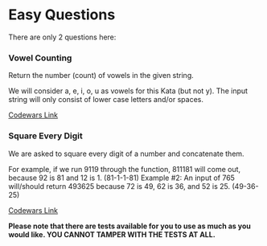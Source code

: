 # Easy Questions

There are only 2 questions here:

### Vowel Counting

Return the number (count) of vowels in the given string.

We will consider a, e, i, o, u as vowels for this Kata (but not y).
The input string will only consist of lower case letters and/or spaces.

[Codewars Link](https://www.codewars.com/kata/54ff3102c1bad923760001f3)

### Square Every Digit

We are asked to square every digit of a number and concatenate them.

For example, if we run 9119 through the function, 811181 will come out, because 92 is 81 and 12 is 1. (81-1-1-81)
Example #2: An input of 765 will/should return 493625 because 72 is 49, 62 is 36, and 52 is 25. (49-36-25)

[Codewars Link](https://www.codewars.com/kata/546e2562b03326a88e000020)

**Please note that there are tests available for you to use as much as you would like. YOU CANNOT TAMPER WITH THE TESTS AT ALL.**
